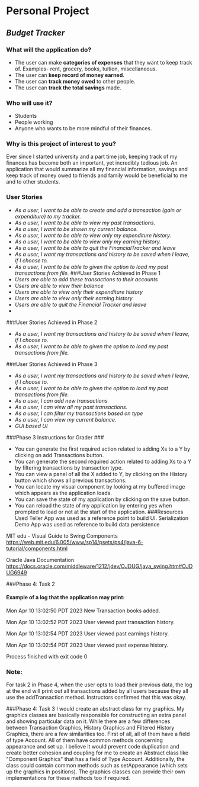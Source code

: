 # **Personal Project**

## *Budget Tracker*

### What will the application do?
- The user can make **categories of expenses** that they want to keep track of. Examples- rent, grocery, books, tuition, miscellaneous. 
- The user can **keep record of money earned**. 
- The user can **track money owed** to other people.
- The user can **track the total savings** made.

### Who will use it?
- Students
- People working 
- Anyone who wants to be more mindful of their finances.

### Why is this project of interest to you?
Ever since I started university and a part time job, keeping track of my finances has become both an important, yet incredibly tedious job.
An application that would summarize all my financial information, savings and keep track of money owed to friends and family would be 
beneficial to me and to other students. 

### User Stories
- *As a user, I want to be able to create and add a transaction (gain or expenditure) to my tracker.*
- *As a user, I want to be able to view my past transactions.*
- *As a user, I want to be shown my current balance.*
- *As a user, I want to be able to view only my expenditure history.*
- *As a user, I want to be able to view only my earning history.*
- *As a user, I want to be able to quit the FinancialTracker and leave*
- *As a user, I want my transactions and history to be saved when I leave, if I choose to.*
- *As a user, I want to be able to given the option to load my past transactions from file.*
###User Stories Achieved in Phase 1
- *Users are able to add these transactions to their accounts*
- *Users are able to view their balance*
- *Users are able to view only their expenditure history*
- *Users are able to view only their earning history*
- *Users are able to quit the Financial Tracker and leave*
- 
###User Stories Achieved in Phase 2
- *As a user, I want my transactions and history to be saved when I leave, if I choose to.*
- *As a user, I want to be able to given the option to load my past transactions from file.*


###User Stories Achieved in Phase 3
- *As a user, I want my transactions and history to be saved when I leave, if I choose to.*
- *As a user, I want to be able to given the option to load my past transactions from file.*
- *As a user, I can add new transactions*
- *As a user, I can view all my past transactions.*
- *As a user, I can filter my transactions based on type*
- *As a user, I can view my current balance.*
- *GUI based UI*

###Phase 3 Instructions for Grader ###

- You can generate the first required action related to adding Xs to a Y by clicking on add Transactions button.
- You can generate the second required action related to adding Xs to a Y by filtering transactions by transaction type.
- You can view a panel of all the X added to Y, by clicking on the History button which shows all previous transactions.
- You can locate my visual component by looking at my buffered image which appears as the application loads.
- You can save the state of my application by clicking on the save button.
- You can reload the state of my application by entering yes when prompted to load or not at the start of the application.
###Resources Used
Teller App was used as a reference point to build UI.
Serialization Demo App was used as reference to build data persistence

MIT edu - Visual Guide to Swing Components
https://web.mit.edu/6.005/www/sp14/psets/ps4/java-6-tutorial/components.html

Oracle Java Documentation
https://docs.oracle.com/middleware/1212/jdev/OJDUG/java_swing.htm#OJDUG6949

###Phase 4: Task 2
#### Example of a log that the application may print:

Mon Apr 10 13:02:50 PDT 2023
New Transaction books added.

Mon Apr 10 13:02:52 PDT 2023
User viewed past transaction history.

Mon Apr 10 13:02:54 PDT 2023
User viewed past earnings history.

Mon Apr 10 13:02:54 PDT 2023
User viewed past expense history.

Process finished with exit code 0

### Note: 
For task 2 in Phase 4, when the user opts to load their previous data, 
 the log at the end will print out all transactions added by all users because they all use the addTransaction method. 
Instructors confirmed that this was okay. 

###Phase 4: Task 3
I would create an abstract class for my graphics.
My graphics classes are basically responsible for 
constructing an extra panel and showing particular
data on it. While there are a few differences 
between Transaction Graphics, History Graphics and 
Filtered History Graphics, there are a few similarities
too. First of all, all of them have a field of type 
Account. All of them have common methods concerning 
appearance and set up. I believe it would prevent
code duplication and create better cohesion and 
coupling for me to create an Abstract class like 
"Component Graphics" that has a field of Type Account. 
Additionally, the class could contain common methods such as setAppearance 
(which sets up the graphics in positions). The graphics classes can provide their 
own implementations for these methods too if required.
